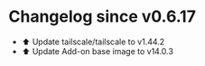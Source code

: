 # Changelog since v0.6.17
- ⬆️ Update tailscale/tailscale to v1.44.2 
- ⬆️ Update Add-on base image to v14.0.3 
